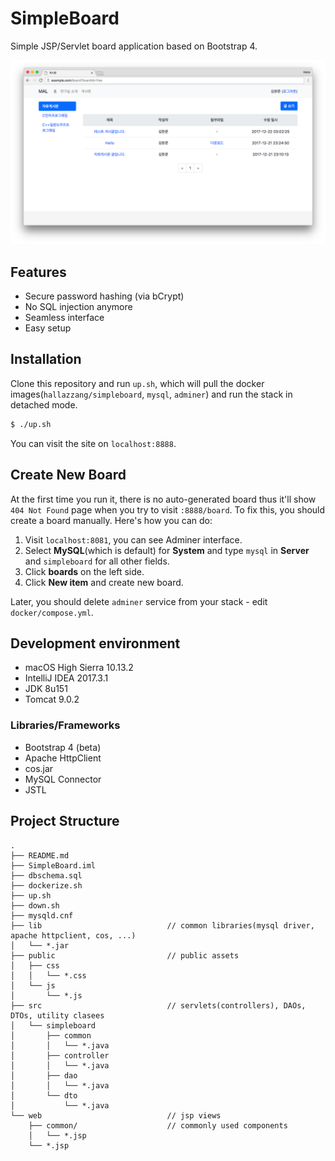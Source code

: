 # SimpleBoard

Simple JSP/Servlet board application based on Bootstrap 4.

![screenshot](screenshot.png)

## Features

- Secure password hashing (via bCrypt)
- No SQL injection anymore
- Seamless interface
- Easy setup

## Installation

Clone this repository and run `up.sh`, which will pull the docker images(`hallazzang/simpleboard`, `mysql`, `adminer`)
and run the stack in detached mode.

```bash
$ ./up.sh
```

You can visit the site on `localhost:8888`.

## Create New Board

At the first time you run it, there is no auto-generated board thus it'll show `404 Not Found` page
when you try to visit `:8888/board`. To fix this, you should create a board manually. Here's how you can do:

1. Visit `localhost:8081`, you can see Adminer interface.
2. Select **MySQL**(which is default) for **System** and type `mysql` in **Server** and `simpleboard` for all other fields.
3. Click **boards** on the left side.
4. Click **New item** and create new board.

Later, you should delete `adminer` service from your stack - edit `docker/compose.yml`.

## Development environment

- macOS High Sierra 10.13.2
- IntelliJ IDEA 2017.3.1
- JDK 8u151
- Tomcat 9.0.2

### Libraries/Frameworks

- Bootstrap 4 (beta)
- Apache HttpClient
- cos.jar
- MySQL Connector
- JSTL

## Project Structure

```
.
├── README.md
├── SimpleBoard.iml
├── dbschema.sql
├── dockerize.sh
├── up.sh
├── down.sh
├── mysqld.cnf
├── lib                            // common libraries(mysql driver, apache httpclient, cos, ...)
│   └── *.jar
├── public                         // public assets
│   ├── css
│   │   └── *.css
│   └── js
│       └── *.js
├── src                            // servlets(controllers), DAOs, DTOs, utility clasees
│   └── simpleboard
│       ├── common
│       │   └── *.java
│       ├── controller
│       │   └── *.java
│       ├── dao
│       │   └── *.java
│       └── dto
│           └── *.java
└── web                            // jsp views
    ├── common/                    // commonly used components
    │   └── *.jsp
    └── *.jsp
```
